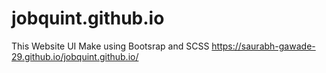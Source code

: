 # jobquint.github.io
This Website UI Make using Bootsrap and SCSS
https://saurabh-gawade-29.github.io/jobquint.github.io/
